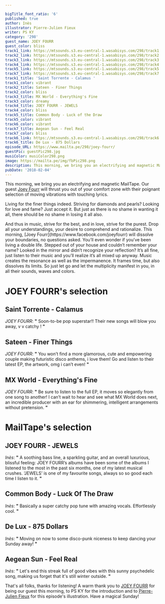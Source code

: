 ```yaml
---

bigTitle_font_ratio: '6'
published: true
author: Inès
illustrator: Pierre-Julien Fieux
writer: PS KY
category: '298'
guest_name: JOEY FOURR
guest_color: bliss
track1_link: https://mtsounds.s3.eu-central-1.wasabisys.com/298/track1.mp3
track2_link: https://mtsounds.s3.eu-central-1.wasabisys.com/298/track2.mp3
track3_link: https://mtsounds.s3.eu-central-1.wasabisys.com/298/track3.mp3
track4_link: https://mtsounds.s3.eu-central-1.wasabisys.com/298/track4.mp3
track5_link: https://mtsounds.s3.eu-central-1.wasabisys.com/298/track5.mp3
track7_link: https://mtsounds.s3.eu-central-1.wasabisys.com/298/track7.mp3
track1_title: 'Saint Torrente - Calamus '
track1_color: vibrant
track2_title: Sateen - Finer Things
track2_color: bliss
track3_title: MX World - Everything's Fine
track3_color: dreamy
track4_title: JOEY FOURR - JEWELS
track4_color: bliss
track5_title: Common Body - Luck of the Draw
track5_color: vibrant
track6_color: vibrant
track7_title: Aegean Sun - Feel Real
track7_color: bliss
track6_link: https://mtsounds.s3.eu-central-1.wasabisys.com/298/track6.mp3
track6_title: De Lux - 875 Dollars
episode_URL: https://www.mailta.pe/298/joey-fourr/
guestPic: guestPic298.jpg
musiColor: musiColor298.png
image: https://mailta.pe/img/fbPic298.png
description: This morning, we bring you an electrifying and magnetic MailTape. Our guest Joey Fourr will thrust you out of your comfort zone with their poignant selection of moving vibrations with touching lyrics.
pubDate: '2018-02-04'
---
```

This morning, we bring you an electrifying and magnetic MailTape. Our guest [Joey Fourr](https://www.facebook.com/joeyfourr) will thrust you out of your comfort zone with their poignant selection of moving vibrations with touching lyrics.
<p>Living for the finer things indeed. Striving for diamonds and pearls? Looking for love and fame? Just accept it. But just as there is no shame in wanting it all, there should be no shame in losing it all also.
<p>And thus in music, strive for the best, and in love, strive for the purest. Drop all your understandings, your desire to comprehend and rationalize. This morning, [Joey Fourr](https://www.facebook.com/joeyfourr) will dissolve your boundaries, no questions asked. You’ll even wonder if you’ve been living a double life. Stepped out of your house and couldn’t remember your name? Looked in the mirror and didn’t recognize your reflection? It’s all fine, just listen to their music and you’ll realize it’s all mixed up anyway. Music creates the resonance as well as the impermanence. It frames time, but also dissolves its limits. So just let go and let the multiplicity manifest in you, in all their sounds, waves and colors.



# JOEY FOURR's selection

## Saint Torrente - Calamus
_JOEY FOURR_: **"** Soon-to-be pop superstar!! Their new songs will blow you away, v v catchy ! **"** 

## Sateen - Finer Things
_JOEY FOURR_: **"** You won’t find a more glamorous, cute and empowering couple making futuristic disco anthems, i love them! Go and listen to their latest EP, the artwork, omg i can’t even! **"** 

## MX World - Everything's Fine
_JOEY FOURR_: **"** Be sure to listen to the full EP, it moves so elegantly from one song to another! I can’t wait to hear and see what MX World does next, an incredible producer with an ear for shimmering, intelligent arrangements without pretension. **"** 


# MailTape's selection

## JOEY FOURR - JEWELS
_Inès_: **"** A soothing bass line, a sparkling guitar, and an overall luxurious, blissful feeling: JOEY FOURR’s albums have been some of the albums I listened to the most in the past six months, one of my latest musical crushes. ‘JEWELS’ is one of my favourite songs, always so so good each time I listen to it. **"** 

## Common Body - Luck Of The Draw
_Inès_: **"** Basically a super catchy pop tune with amazing vocals. Effortlessly cool. **"** 

## De Lux - 875 Dollars
_Inès_: **"** Moving on now to some disco-punk niceness to keep dancing your Sunday away! **"** 

## Aegean Sun - Feel Real
_Inès_: **"** Let's end this streak full of good vibes with this sunny psychedelic song, making us forget that it's still winter outside. **"** 

That's all folks, thanks for listening! A warm thank you to [JOEY FOURR](https://www.facebook.com/JOEYFOURR/) for being our guest this morning, to PS KY for the introduction and to [Pierre-Julien Fieux](http://www.pierrejulienfieux.com/) for this episode's illustration. Have a magical Sunday!
